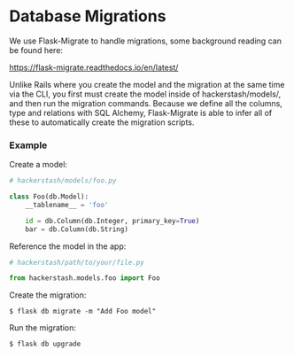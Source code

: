 # Database Migrations

We use Flask-Migrate to handle migrations, some background reading can be found here:

https://flask-migrate.readthedocs.io/en/latest/

Unlike Rails where you create the model and the migration at the same time via the CLI, you first must create the model inside of hackerstash/models/, and then run the migration commands. Because we define all the columns, type and relations with SQL Alchemy, Flask-Migrate is able to infer all of these to automatically create the migration scripts.

### Example
Create a model:
```python
# hackerstash/models/foo.py

class Foo(db.Model):
    __tablename__ = 'foo'

    id = db.Column(db.Integer, primary_key=True)
    bar = db.Column(db.String)

``` 
Reference the model in the app:
```python
# hackerstash/path/to/your/file.py

from hackerstash.models.foo import Foo

```

Create the migration:
```shell script
$ flask db migrate -m "Add Foo model"
```

Run the migration:
```shell script
$ flask db upgrade 
```